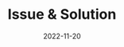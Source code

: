 ---
# ===== Title, summary, and position in the left sidebar =====
linktitle:  # Title shown in the left sidebar menu
summary: "Issues as well as problems encountered during Python development and their solutions." # Summary of this post
weight: 3000
# ============================================================

# ========== Basic metadata ==========
title: Issue & Solution
date: 2022-11-20
draft: false
type: book # page type
authors:
  - admin
tags:
  - Python
  - Issues & Solution
categories:
  - Coding
toc: true # Show table of contents
# ====================================

# ========== Advanced metadata =========
profile: false  # Show author profile?
reading_time: true # Show estimated reading time?
share: true  # Show social sharing links?
featured: true
comments: true  # Show comments?
disable_comment: false
commentable: true  # Allow visitors to comment? Supported by the Page, Post, and Book content types.
editable: false  # Allow visitors to edit the page? Supported by the Page, Post, and Book content types.

# Optional header image (relative to `assets/media/` folder).
header:
  caption: 
  image:  
---